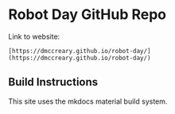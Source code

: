 # Robot Day GitHub Repo

Link to website:

    [https://dmccreary.github.io/robot-day/](https://dmccreary.github.io/robot-day/)

## Build Instructions

This site uses the mkdocs material build system.